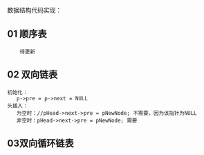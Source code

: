 数据结构代码实现：

## 01 顺序表
```
    待更新
```
## 02 双向链表
```
初始化：
   p->pre = p->next = NULL
头插入：
   为空时：//pHead->next->pre = pNewNode; 不需要，因为该指针为NULL
   非空时：pHead->next->pre = pNewNode; 需要

```



## 03双向循环链表


